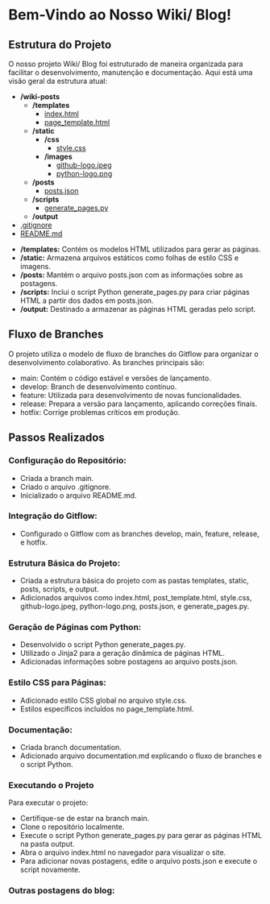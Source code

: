 # Bem-Vindo ao Nosso Wiki/ Blog!

## Estrutura do Projeto

O nosso projeto Wiki/ Blog foi estruturado de maneira organizada para facilitar o desenvolvimento, manutenção e documentação. Aqui está uma visão geral da estrutura atual:

- **/wiki-posts**
  - **/templates**
    - [index.html](templates/index.html)
    - [page_template.html](templates/page_template.html)
  - **/static**
    - **/css**
      - [style.css](static/css/style.css)
    - **/images**
      - [github-logo.jpeg](static/images/github-logo.jpeg)
      - [python-logo.png](static/images/python-logo.png)
  - **/posts**
    - [posts.json](posts/posts.json)
  - **/scripts**
    - [generate_pages.py](scripts/generate_pages.py)
  - **/output**
- [.gitignore](.gitignore)
- [README.md](README.md)

* **/templates:** Contém os modelos HTML utilizados para gerar as páginas.
* **/static:** Armazena arquivos estáticos como folhas de estilo CSS e imagens.
* **/posts:** Mantém o arquivo posts.json com as informações sobre as postagens.
* **/scripts:** Inclui o script Python generate_pages.py para criar páginas HTML a partir dos dados em posts.json.
* **/output:** Destinado a armazenar as páginas HTML geradas pelo script.

## Fluxo de Branches

O projeto utiliza o modelo de fluxo de branches do Gitflow para organizar o desenvolvimento colaborativo. As branches principais são:

- main: Contém o código estável e versões de lançamento.
- develop: Branch de desenvolvimento contínuo.
- feature: Utilizada para desenvolvimento de novas funcionalidades.
- release: Prepara a versão para lançamento, aplicando correções finais.
- hotfix: Corrige problemas críticos em produção.


## Passos Realizados

### Configuração do Repositório:

- Criada a branch main.
- Criado o arquivo .gitignore.
- Inicializado o arquivo README.md.


### Integração do Gitflow:

- Configurado o Gitflow com as branches develop, main, feature, release, e hotfix.


### Estrutura Básica do Projeto:

- Criada a estrutura básica do projeto com as pastas templates, static, posts, scripts, e output.
- Adicionados arquivos como index.html, post_template.html, style.css, github-logo.jpeg, python-logo.png, posts.json, e generate_pages.py.


### Geração de Páginas com Python:

- Desenvolvido o script Python generate_pages.py.
- Utilizado o Jinja2 para a geração dinâmica de páginas HTML.
- Adicionadas informações sobre postagens ao arquivo posts.json.


### Estilo CSS para Páginas:

- Adicionado estilo CSS global no arquivo style.css.
- Estilos específicos incluídos no page_template.html.


### Documentação:

- Criada branch documentation.
- Adicionado arquivo documentation.md explicando o fluxo de branches e o script Python.


### Executando o Projeto

Para executar o projeto:

- Certifique-se de estar na branch main.
- Clone o repositório localmente.
- Execute o script Python generate_pages.py para gerar as páginas HTML na pasta output.
- Abra o arquivo index.html no navegador para visualizar o site.
- Para adicionar novas postagens, edite o arquivo posts.json e execute o script novamente.

### Outras postagens do blog:
